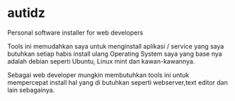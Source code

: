 # autidz
Personal software installer for web developers

Tools ini memudahkan saya untuk menginstall aplikasi / service yang saya butuhkan setiap habis install ulang Operating System saya yang base nya adalah debian seperti Ubuntu, Linux mint dan kawan-kawannya.

Sebagai web developer mungkin membutuhkan tools ini untuk mempercepat install hal yang di butuhkan seperti webserver,text editor dan lain sebagainya.
